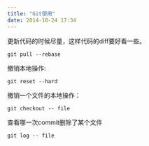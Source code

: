 ```yaml
---
title: "Git使用"
date: 2014-10-24 17:34
---
```


更新代码的时候尽量，这样代码的diff要好看一些。

```shell
git pull --rebase
```

撤销本地操作:

```shell
git reset --hard
```
撤销一个文件的本地操作：

```shell
git checkout -- file
````

查看哪一次commit删除了某个文件

```shell
git log -- file
```
